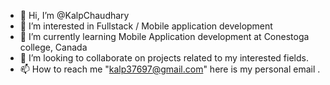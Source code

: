 - 👋 Hi, I’m @KalpChaudhary
- 👀 I’m interested in Fullstack / Mobile application development
- 🌱 I’m currently learning Mobile Application development at Conestoga college, Canada
- 💞️ I’m looking to collaborate on projects related to my interested fields.
- 📫 How to reach me "kalp37697@gmail.com" here is my personal email .

<!---
KalpChaudhary/KalpChaudhary is a ✨ special ✨ repository because its `README.md` (this file) appears on your GitHub profile.
You can click the Preview link to take a look at your changes.
--->
